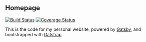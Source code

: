 ## Homepage

[![Build Status](https://travis-ci.org/sirech/homepage2.svg?branch=master)](https://travis-ci.org/sirech/homepage2) [![Coverage Status](https://coveralls.io/repos/github/sirech/homepage2/badge.svg?branch=master)](https://coveralls.io/github/sirech/homepage2?branch=master)

This is the code for my personal website, powered by [Gatsby](https://www.gatsbyjs.org/), and bootstrapped with [Gatstrap](https://github.com/jaxx2104/gatsby-starter-bootstrap)


